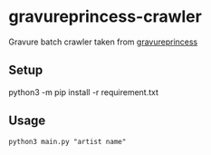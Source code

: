# gravureprincess-crawler
Gravure batch crawler taken from [gravureprincess](https://idol.gravureprincess.date)

## Setup
python3 -m pip install -r requirement.txt

## Usage
`python3 main.py "artist name"`
